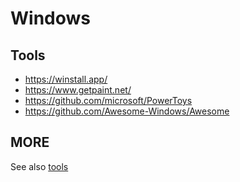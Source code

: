 
# Windows 

## Tools

- https://winstall.app/
- https://www.getpaint.net/
- https://github.com/microsoft/PowerToys
- https://github.com/Awesome-Windows/Awesome

## MORE

See also [tools](https://github.com/pegaltier/utils-dev/blob/master/utils-tools.md)